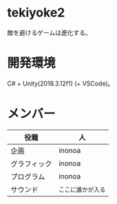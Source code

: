 # tekiyoke2
敵を避けるゲームは進化する。

# 開発環境
C# + Unity(2018.3.12f1) (+ VSCode)。

# メンバー

|役職|人|
----|----
|企画|inonoa|
|グラフィック|inonoa|
|プログラム|inonoa|
|サウンド|`ここに誰かが入る`|
